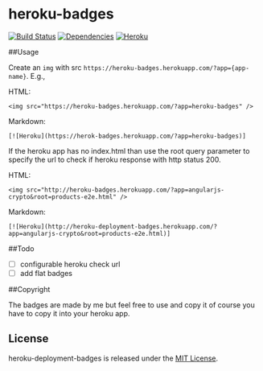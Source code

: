 heroku-badges
==================
[![Build Status](https://travis-ci.org/welcoMattic/heroku-badges.svg?branch=master)](https://travis-ci.org/welcoMattic/heroku-badges)
[![Dependencies](https://david-dm.org/welcoMattic/heroku-badges.png)](https://david-dm.org/welcoMattic/heroku-badge)
[![Heroku](http://heroku-badges.herokuapp.com/?app=heroku-deployment-badges)](http://heroku-badges.herokuapp.com/projects.html)

##Usage

Create an `img` with src `https://heroku-badges.herokuapp.com/?app={app-name}`. E.g.,

HTML:

    <img src="https://heroku-badges.herokuapp.com/?app=heroku-badges" />

Markdown:

    [![Heroku](https://herok-badges.herokuapp.com/?app=heroku-badges)]


If the heroku app has no index.html than use the root query parameter to specify the url to check if heroku response with http status 200.

HTML:

    <img src="http://heroku-badges.herokuapp.com/?app=angularjs-crypto&root=products-e2e.html" />

Markdown:

    [![Heroku](http://heroku-deployment-badges.herokuapp.com/?app=angularjs-crypto&root=products-e2e.html)]

##Todo

+ [ ] configurable heroku check url
+ [ ] add flat badges

##Copyright

The badges are made by me but feel free to use and copy it of course you have to copy it into your heroku app.

License
--------------

heroku-deployment-badges is released under the [MIT License](http://opensource.org/licenses/MIT).
